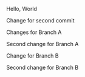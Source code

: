 Hello, World


Change for second commit


Changes for Branch A


Second change for Branch A


Change for Branch B


Second change for Branch B